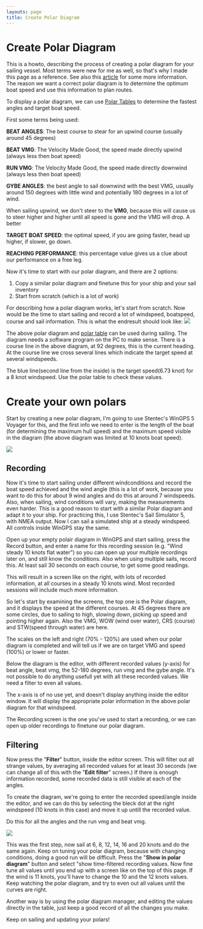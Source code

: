 ```yaml
---
layouts: page
title: Create Polar Diagram
---
```


# Create Polar Diagram
This is a howto, describing the process of creating a polar diagram for your sailing vessel. Most terms were new for me as well, so that's why I made this page as a reference. See also this [article](http://www.c34.org/faq-pages/faq-polar-diagram.html) for some more information. The reason we want a correct polar diagram is to determine the optimum boat speed and use this information to plan routes.

To display a polar diagram, we can use [Polar Tables](polar-table.html) to determine the fastest angles and target boat speed.

First some terms being used:

**BEAT ANGLES**: The best course to stear for an upwind course (usually around 45 degrees)

**BEAT VMG**: The Velocity Made Good, the speed made directly upwind (always less then boat speed)

**RUN VMG**: The Velocity Made Good, the speed made directly downwind (always less then boat speed)

**GYBE ANGLES**: the best angle to sail downwind with the best VMG, usually around 150 degrees with little wind and potentially 180 degrees in a lot of wind.

When sailing upwind, we don't steer to the **VMG**, because this will cause us to steer higher and higher until all speed is gone and the VMG will drop. A better

**TARGET BOAT SPEED**: the optimal speed, if you are going faster, head up higher, if slower, go down.

**REACHING PERFORMANCE**: this percentage value gives us a clue about our performance on a free leg.

Now it's time to start with our polar diagram, and there are 2 options:

1.  Copy a similar polar diagram and finetune this for your ship and your sail inventory
2.  Start from scratch (which is a lot of work)

For describing how a polar diagram works, let's start from scratch. Now would be the time to start sailing and record a lot of windspeed, boatspeed, course and sail information. This is what the endresult should look like:
![](http://blobs.oppedijk.com/media/Default/Sailing/PolarDiagram.jpg)
   
The above polar diagram and [polar table](polar-table.html) can be used during sailing. The diagram needs a software program on the PC to make sense. There is a course line in the above diagram, at 92 degrees, this is the current heading. At the course line we cross several lines which indicate the target speed at several windspeeds.

The blue line(second line from the inside) is the target speed(6.73 knot) for a 8 knot windspeed. Use the polar table to check these values.


# Create your own polars

Start by creating a new polar diagram, I'm going to use Stentec's WinGPS 5 Voyager for this, and the first info we need to enter is the length of the boat (for determining the maximum hull speed) and the maximum speed visible in the diagram (the above diagram was limited at 10 knots boat speed). 

![](http://blobs.oppedijk.com/media/Default/Sailing/recorded_polar.jpg)



## Recording

Now it's time to start sailing under different windconditions and record the boat speed achieved and the wind angle (this is a lot of work, because you want to do this for about 9 wind angles and do this at around 7 windspeeds. Also, when sailing, wind conditions will vary, making the measurements even harder. This is a good reason to start with a similar Polar diagram and adapt it to your ship. For practicing this, I use Stentec's Sail Simulator 5, with NMEA output. Now I can sail a simulated ship at a steady windspeed. All controls inside WinGPS stay the same.

Open up your empty polair diagram in WinGPS and start sailing, press the Record button, and enter a name for this recording session (e.g. "Wind steady 10 knots flat water") so you can open up your multiple recordings later on, and still know the conditions. Also when using multiple sails, record this. At least sail 30 seconds on each course, to get some good readings.

This will result in a screen like on the right, with lots of recorded information, at all courses in a steady 10 knots wind. Most recorded sessions will include much more information.

So let's start by examining the screens, the top one is the Polar diagram, and it displays the speed at the different courses. At 45 degrees there are some circles, due to sailing to high, slowing down, picking up speed and pointing higher again. Also the VMG, WOW (wind over water), CRS (course) and STW(speed through water) are here.

The scales on the left and right (70% - 120%) are used when our polar diagram is completed and will tell us if we are on target VMG and speed (100%) or lower or faster.

Below the diagram is the editor, with different recorded values (y-axis) for beat angle, beat vmg, the 52-180 degrees, run vmg and the gybe angle. It's not possible to do anything usefull yet with all these recorded values. We need a filter to even all values.

The x-axis is of no use yet, and doesn't display anything inside the editor window. It will display the appropriate polar information in the above polar diagram for that windspeed.

The Recording screen is the one you've used to start a recording, or we can open up older recordings to finetune our polar diagram.

## Filtering

Now press the "**Filter**" button, inside the editor screen. This will filter out all strange values, by averaging all recorded values for at least 30 seconds (we can change all of this with the "**Edit filter**" screen.) If there is enough information recorded, some recorded data is still visible at each of the angles.

To create the diagram, we're going to enter the recorded speed/angle inside the editor, and we can do this by selecting the bleck dot at the right windspeed (10 knots in this case) and move it up untill the recorded value.

Do this for all the angles and the run vmg and beat vmg.



![](http://blobs.oppedijk.com/media/Default/Sailing/Polar_editor.jpg)

This was the first step, now sail at 6, 8, 12, 14, 16 and 20 knots and do the same again. Keep on tuning your polar diagram, because with changing conditions, doing a good run will be difficult. Press the "**Show in polar diagram**" button and select "show time-filtered recording values. Now fine tune all values until you end up with a screen like on the top of this page. If the wind is 11 knots, you'll have to change the 10 and the 12 knots values. Keep watching the polar diagram, and try to even out all values until the curves are right.

Another way is by using the polar diagram manager, and editing the values directly in the table, just keep a good record of all the changes you make.

Keep on sailing and updating your polars!

